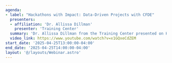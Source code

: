 ```yaml
---
agenda:
- label: "Hackathons with Impact: Data-Driven Projects with CFDE"
  presenters:
  - affiliation: 'Dr. Allissa Dillman'
    presenter: 'Training Center'
  summary: 'Dr. Allissa Dillman from the Training Center presented on Hackathons with Impact: Data-Driven Projects with CFDE.'
  video_link: https://www.youtube.com/watch?v=x1GQxeCdZEM
start_date: '2025-04-25T13:00:00-04:00'
end_date: '2025-04-25T14:00:00-04:00'
layout: '@/layouts/Webinar.astro'
---
```

